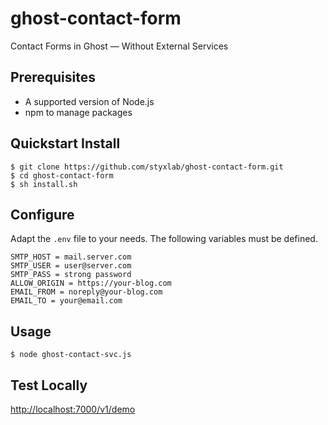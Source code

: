 # ghost-contact-form
Contact Forms in Ghost — Without External Services

## Prerequisites
- A supported version of Node.js
- npm to manage packages

## Quickstart Install

```
$ git clone https://github.com/styxlab/ghost-contact-form.git
$ cd ghost-contact-form
$ sh install.sh
```

## Configure

Adapt the `.env` file to your needs. The following variables must be defined.

```
SMTP_HOST = mail.server.com
SMTP_USER = user@server.com
SMTP_PASS = strong password
ALLOW_ORIGIN = https://your-blog.com
EMAIL_FROM = noreply@your-blog.com
EMAIL_TO = your@email.com
```

## Usage

```
$ node ghost-contact-svc.js
```

## Test Locally

[http://localhost:7000/v1/demo](http://localhost:7000/v1/demo)
